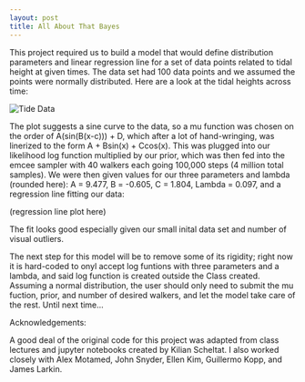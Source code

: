 ```yaml
---
layout: post
title: All About That Bayes
---
```


This project required us to build a model that would define distribution parameters and linear regression line for a set of data points related to tidal height at given times. The data set had 100 data points and we assumed the points were normally distributed. Here are a look at the tidal heights across time:

![Tide Data]({{file:///Users/johnnosal/jmnosal.github.io/images/TideData.jpg}})

The plot suggests a sine curve to the data, so a mu function was chosen on the order of A(sin(B(x-c))) + D, which after a lot of hand-wringing, was linerized to the form A + Bsin(x) + Ccos(x). This was plugged into our likelihood log function multiplied by our prior, which was then fed into the emcee sampler with 40 walkers each going 100,000 steps (4 million total samples). We were then given values for our three parameters and lambda (rounded here): A = 9.477, B = -0.605, C = 1.804, Lambda = 0.097, and a regression line fitting our data:

(regression line plot here)

The fit looks good especially given our small inital data set and number of visual outliers. 

The next step for this model will be to remove some of its rigidity; right now it is hard-coded to onyl accept log funtions with three parameters and a lambda, and said log function is created outside the Class created. Assuming a normal distribution, the user should only need to submit the mu fuction, prior, and number of desired walkers, and let the model take care of the rest. Until next time...

Acknowledgements:

A good deal of the original code for this project was adapted from class lectures and jupyter notebooks created by Kilian Scheltat. I also worked closely with Alex Motamed, John Snyder, Ellen Kim, Guillermo Kopp, and James Larkin.
